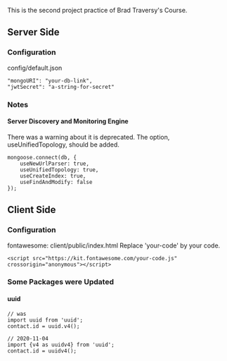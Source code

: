 This is the second project practice of Brad Traversy's Course.

## Server Side
### Configuration
config/default.json
```
"mongoURI": "your-db-link",
"jwtSecret": "a-string-for-secret"
```

### Notes
#### Server Discovery and Monitoring Engine
There was a warning about it is deprecated. The option, useUnifiedTopology, should be added.

```
mongoose.connect(db, {
    useNewUrlParser: true,
    useUnifiedTopology: true,
    useCreateIndex: true,
    useFindAndModify: false
});
```

## Client Side
### Configuration
fontawesome: client/public/index.html
Replace 'your-code' by your code.
```
<script src="https://kit.fontawesome.com/your-code.js" crossorigin="anonymous"></script>
```

### Some Packages were Updated
#### uuid
```
// was
import uuid from 'uuid';
contact.id = uuid.v4();

// 2020-11-04
import {v4 as uuidv4} from 'uuid';
contact.id = uuidv4();
```